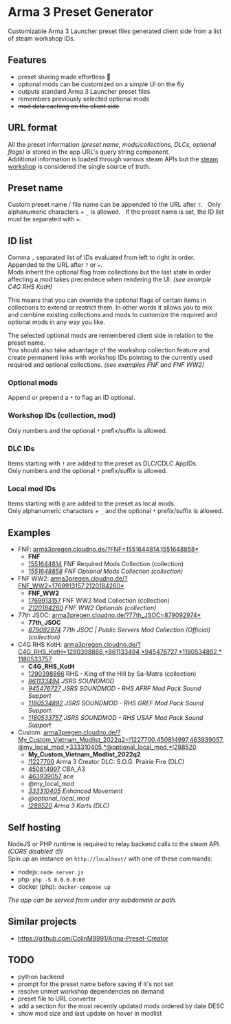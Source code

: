 # Arma 3 Preset Generator
Customizable Arma 3 Launcher preset files generated client side from a list of steam workshop IDs.

## Features
 * preset sharing made effortless 💚
 * optional mods can be customized on a simple UI on the fly
 * outputs standard Arma 3 Launcher preset files
 * remembers previously selected optional mods
 * ~~mod data caching on the client side~~

## URL format 
All the preset information _(preset name, mods/collections, DLCs, optional flags)_ is stored in the app URL's query string component.  
Additional information is loaded through various steam APIs but the [steam workshop](https://steamcommunity.com/app/107410/workshop/) is considered the single source of truth.

## Preset name
Custom preset name / file name can be appended to the URL after `?`.  
Only alphanumeric characters + `_` is allowed.  
If the preset name is set, the ID list must be separated with `=`.

## ID list
Comma `,` separated list of IDs evaluated from left to right in order. Appended to the URL after `?` or `=`.  
Mods inherit the optional flag from collections but the last state in order affecting a mod takes precendece when rendering the UI. _(see example C4G RHS KotH)_  

This means that you can override the optional flags of certain items in collections to extend or restrict them. In other words it allows you to mix and combine existing collections and mods to customize the required and optional mods in any way you like.  

The selected optional mods are remembered client side in relation to the preset name.  
You should also take advantage of the workshop collection feature and create permanent links with workshop IDs pointing to the currently used required and optional collections. _(see examples FNF and FNF WW2)_

### Optional mods
Append or prepend a `*` to flag an ID optional.

### Workshop IDs (collection, mod)
Only numbers and the optional `*` prefix/suffix is allowed.

### DLC IDs
Items starting with `!` are added to the preset as DLC/CDLC AppIDs.  
Only numbers and the optional `*` prefix/suffix is allowed.

### Local mod IDs
Items starting with `@` are added to the preset as local mods.  
Only alphanumeric characters + `_` and the optional `*` prefix/suffix is allowed.

## Examples
 * FNF: [arma3pregen.cloudno.de/?FNF=1551644814,1551648858\*](https://arma3pregen.cloudno.de/?FNF=1551644814,1551648858*)
   * **FNF**
   * [1551644814](https://steamcommunity.com/sharedfiles/filedetails/?id=1551644814) FNF Required Mods Collection (collection)
   * _[1551648858](https://steamcommunity.com/sharedfiles/filedetails/?id=1551648858) FNF Optional Mods Collection (collection)_
 * FNF WW2: [arma3pregen.cloudno.de/?FNF_WW2=1769913157,2120184260\*](https://arma3pregen.cloudno.de/?FNF_WW2=1769913157,2120184260*)
   * **FNF_WW2**
   * [1769913157](https://steamcommunity.com/sharedfiles/filedetails/?id=1769913157) FNF WW2 Mod Collection (collection)
   * _[2120184260](https://steamcommunity.com/sharedfiles/filedetails/?id=2120184260) FNF WW2 Optionals (collection)_
 * 77th JSOC: [arma3pregen.cloudno.de/?77th_JSOC=879092974\*](https://arma3pregen.cloudno.de/?77th_JSOC=879092974*)
   * **77th_JSOC**
   * _[879092974](https://steamcommunity.com/sharedfiles/filedetails/?id=879092974) 77th JSOC | Public Servers Mod Collection (Official) (collection)_
 * C4G RHS KotH: [arma3pregen.cloudno.de/?C4G_RHS_KotH=1290398866,\*861133494,\*945476727,\*1180534892,\*1180533757](https://arma3pregen.cloudno.de/?C4G_RHS_KotH=1290398866,*861133494,*945476727,*1180534892,*1180533757)
   * **C4G_RHS_KotH**
   * [1290398866](https://steamcommunity.com/sharedfiles/filedetails/?id=1290398866) RHS - King of the Hill by Sa-Matra (collection)
   * _[861133494](https://steamcommunity.com/sharedfiles/filedetails/?id=861133494) JSRS SOUNDMOD_
   * _[945476727](https://steamcommunity.com/sharedfiles/filedetails/?id=945476727) JSRS SOUNDMOD - RHS AFRF Mod Pack Sound Support_
   * _[1180534892](https://steamcommunity.com/sharedfiles/filedetails/?id=1180534892) JSRS SOUNDMOD - RHS GREF Mod Pack Sound Support_
   * _[1180533757](https://steamcommunity.com/sharedfiles/filedetails/?id=1180533757) JSRS SOUNDMOD - RHS USAF Mod Pack Sound Support_
 * Custom: [arma3pregen.cloudno.de/?My_Custom_Vietnam_Modlist_2022q2=!1227700,450814997,463939057,@my_local_mod,\*333310405,\*@optional_local_mod,\*!288520](https://arma3pregen.cloudno.de/?My_Custom_Vietnam_Modlist_2022q2=!1227700,450814997,463939057,@my_local_mod,*333310405,*@optional_local_mod,*!288520)
   * **My_Custom_Vietnam_Modlist_2022q2**
   * [!1227700](https://store.steampowered.com/app/1227700) Arma 3 Creator DLC: S.O.G. Prairie Fire (DLC)
   * [450814997](https://steamcommunity.com/sharedfiles/filedetails/?id=450814997) CBA_A3
   * [463939057](https://steamcommunity.com/sharedfiles/filedetails/?id=463939057) ace
   * @my_local_mod
   * _[333310405](https://steamcommunity.com/sharedfiles/filedetails/?id=333310405) Enhanced Movement_
   * _@optional_local_mod_
   * _[!288520](https://store.steampowered.com/app/288520) Arma 3 Karts (DLC)_

## Self hosting
NodeJS or PHP runtime is required to relay backend calls to the steam API. _(CORS disabled 😔)_  
Spin up an instance on `http://localhost/` with one of these commands:
 * nodejs: `node server.js`
 * php: `php -S 0.0.0.0:80`
 * docker (php): `docker-compose up`

_The app can be served from under any subdomain or path._

## Similar projects
 * https://github.com/ColinM9991/Arma-Preset-Creator

## TODO
 * python backend
 * prompt for the preset name before saving if it's not set
 * resolve unmet workshop dependencies on demand
 * preset file to URL converter
 * add a section for the most recently updated mods ordered by date DESC
 * show mod size and last update on hover in modlist
